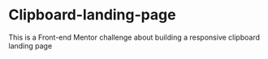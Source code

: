 # Clipboard-landing-page

This is a Front-end Mentor challenge about building a responsive clipboard landing page